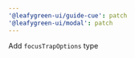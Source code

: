 ```yaml
---
'@leafygreen-ui/guide-cue': patch
'@leafygreen-ui/modal': patch
---
```


Add `focusTrapOptions` type
